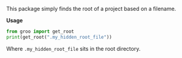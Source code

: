 This package simply finds the root of a project based on a filename. 

**Usage**

```python
from groo import get_root
print(get_root(".my_hidden_root_file"))
```

Where `.my_hidden_root_file` sits in the root directory.
